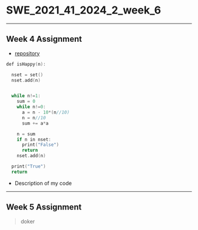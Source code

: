 # SWE_2021_41_2024_2_week_6

___

## Week 4 Assignment
* [repository](https://github.com/NHJin99/SWE_2021_41_2024_2_week_4)

```c
def isHappy(n):

  nset = set()
  nset.add(n)


  while n!=1:
    sum = 0
    while n!=0:
      a = n - 10*(n//10)
      n = n//10
      sum += a*a

    n = sum
    if n in nset:
      print("False")
      return
    nset.add(n)

  print("True")
  return
```

* Description of my code

___

## Week 5 Assignment
> doker 
